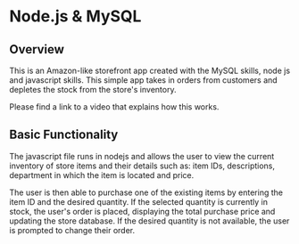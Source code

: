 # Node.js & MySQL

## Overview

This is an Amazon-like storefront app created with the MySQL skills, node js and javascript skills. This simple app takes in orders from customers and depletes the stock from the store's inventory. 

Please find a link to a video that explains how this works.


## Basic Functionality 

The javascript file runs in nodejs and allows the user to view the current inventory of store items and their details such as: item IDs, descriptions, department in which the item is located and price. 

The user is then able to purchase one of the existing items by entering the item ID and the desired quantity. If the selected quantity is currently in stock, the user's order is placed, displaying the total purchase price and updating the store database. If the desired quantity is not available, the user is prompted to change their order.